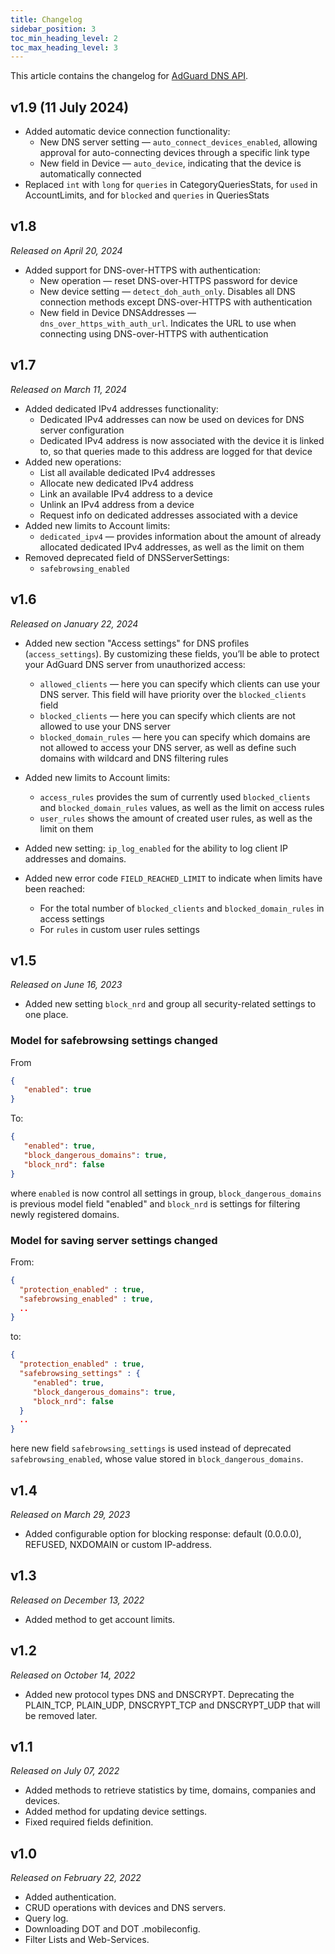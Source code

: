 ```yaml
---
title: Changelog
sidebar_position: 3
toc_min_heading_level: 2
toc_max_heading_level: 3
---
```


<!--
    Changelog is from here:
    https://api.adguard-dns.io/static/api/CHANGELOG.md
-->

This article contains the changelog for [AdGuard DNS API](private-dns/api/overview.md).

## v1.9 (11 July 2024)

* Added automatic device connection functionality:
  * New DNS server setting — `auto_connect_devices_enabled`, allowing approval for auto-connecting devices through a specific link type
  * New field in Device — `auto_device`, indicating that the device is automatically connected
* Replaced `int` with `long` for `queries` in CategoryQueriesStats, for `used` in AccountLimits, and for `blocked` and `queries` in QueriesStats

## v1.8

*Released on April 20, 2024*

- Added support for DNS-over-HTTPS with authentication:
    - New operation — reset DNS-over-HTTPS password for device
    - New device setting — `detect_doh_auth_only`. Disables all DNS connection methods except DNS-over-HTTPS with authentication
    - New field in Device DNSAddresses — `dns_over_https_with_auth_url`. Indicates the URL to use when connecting using DNS-over-HTTPS with authentication

## v1.7

*Released on March 11, 2024*

- Added dedicated IPv4 addresses functionality:
    - Dedicated IPv4 addresses can now be used on devices for DNS server configuration
    - Dedicated IPv4 address is now associated with the device it is linked to, so that queries made to this address are logged for that device
- Added new operations:
    - List all available dedicated IPv4 addresses
    - Allocate new dedicated IPv4 address
    - Link an available IPv4 address to a device
    - Unlink an IPv4 address from a device
    - Request info on dedicated addresses associated with a device
- Added new limits to Account limits:
    - `dedicated_ipv4` — provides information about the amount of already allocated dedicated IPv4 addresses, as well as the limit on them
- Removed deprecated field of DNSServerSettings:
    - `safebrowsing_enabled`

## v1.6

*Released on January 22, 2024*

- Added new section "Access settings" for DNS profiles (`access_settings`). By customizing these fields, you’ll be able to protect your AdGuard DNS server from unauthorized access:

    - `allowed_clients` — here you can specify which clients can use your DNS server. This field will have priority over the `blocked_clients` field
    - `blocked_clients` — here you can specify which clients are not allowed to use your DNS server
    - `blocked_domain_rules` — here you can specify which domains are not allowed to access your DNS server, as well as define such domains with wildcard and DNS filtering rules

- Added new limits to Account limits:

    - `access_rules` provides the sum of currently used `blocked_clients` and `blocked_domain_rules` values, as well as the limit on access rules
    - `user_rules` shows the amount of created user rules, as well as the limit on them

- Added new setting: `ip_log_enabled` for the ability to log client IP addresses and domains.

- Added new error code `FIELD_REACHED_LIMIT` to indicate when limits have been reached:

    - For the total number of `blocked_clients` and `blocked_domain_rules` in access settings
    - For `rules` in custom user rules settings

## v1.5

*Released on June 16, 2023*

- Added new setting `block_nrd` and group all security-related settings to one place.

### Model for safebrowsing settings changed

From

``` json
{
   "enabled": true
}
```

To:

``` json
{
   "enabled": true,
   "block_dangerous_domains": true,
   "block_nrd": false
}
```

where `enabled` is now control all settings in group, `block_dangerous_domains` is previous model field "enabled" and `block_nrd` is settings for filtering newly registered domains.

### Model for saving server settings changed

From:

``` json
{
  "protection_enabled" : true,
  "safebrowsing_enabled" : true,
  ..
}
```

to:

``` json
{
  "protection_enabled" : true,
  "safebrowsing_settings" : {
     "enabled": true,
     "block_dangerous_domains": true,
     "block_nrd": false
  }
  ..
}
```

here new field `safebrowsing_settings` is used instead of deprecated `safebrowsing_enabled`, whose value stored in `block_dangerous_domains`.

## v1.4

*Released on March 29, 2023*

- Added configurable option for blocking response: default (0.0.0.0), REFUSED, NXDOMAIN or custom IP-address.

## v1.3

*Released on December 13, 2022*

- Added method to get account limits.

## v1.2

*Released on October 14, 2022*

- Added new protocol types DNS and DNSCRYPT. Deprecating the PLAIN_TCP, PLAIN_UDP, DNSCRYPT_TCP and DNSCRYPT_UDP that will be removed later.

## v1.1

*Released on July 07, 2022*

- Added methods to retrieve statistics by time, domains, companies and devices.
- Added method for updating device settings.
- Fixed required fields definition.

## v1.0

*Released on February 22, 2022*

- Added authentication.
- CRUD operations with devices and DNS servers.
- Query log.
- Downloading DOT and DOT .mobileconfig.
- Filter Lists and Web-Services.
